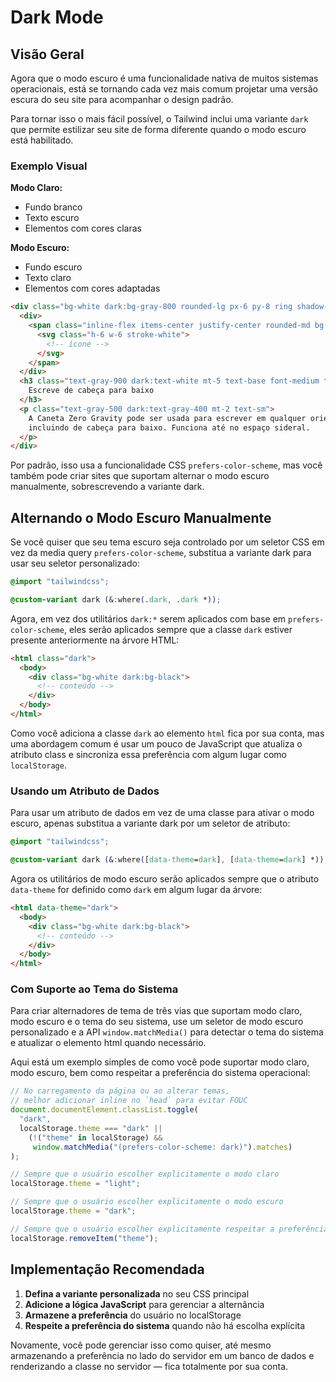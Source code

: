 # Dark Mode

## Visão Geral

Agora que o modo escuro é uma funcionalidade nativa de muitos sistemas operacionais, está se tornando cada vez mais comum projetar uma versão escura do seu site para acompanhar o design padrão.

Para tornar isso o mais fácil possível, o Tailwind inclui uma variante `dark` que permite estilizar seu site de forma diferente quando o modo escuro está habilitado.

### Exemplo Visual

**Modo Claro:**
- Fundo branco
- Texto escuro
- Elementos com cores claras

**Modo Escuro:**
- Fundo escuro
- Texto claro  
- Elementos com cores adaptadas

```html
<div class="bg-white dark:bg-gray-800 rounded-lg px-6 py-8 ring shadow-xl ring-gray-900/5">
  <div>
    <span class="inline-flex items-center justify-center rounded-md bg-indigo-500 p-2 shadow-lg">
      <svg class="h-6 w-6 stroke-white">
        <!-- ícone -->
      </svg>
    </span>
  </div>
  <h3 class="text-gray-900 dark:text-white mt-5 text-base font-medium tracking-tight">
    Escreve de cabeça para baixo
  </h3>
  <p class="text-gray-500 dark:text-gray-400 mt-2 text-sm">
    A Caneta Zero Gravity pode ser usada para escrever em qualquer orientação, 
    incluindo de cabeça para baixo. Funciona até no espaço sideral.
  </p>
</div>
```

Por padrão, isso usa a funcionalidade CSS `prefers-color-scheme`, mas você também pode criar sites que suportam alternar o modo escuro manualmente, sobrescrevendo a variante dark.

## Alternando o Modo Escuro Manualmente

Se você quiser que seu tema escuro seja controlado por um seletor CSS em vez da media query `prefers-color-scheme`, substitua a variante dark para usar seu seletor personalizado:

```css
@import "tailwindcss";

@custom-variant dark (&:where(.dark, .dark *));
```

Agora, em vez dos utilitários `dark:*` serem aplicados com base em `prefers-color-scheme`, eles serão aplicados sempre que a classe `dark` estiver presente anteriormente na árvore HTML:

```html
<html class="dark">
  <body>
    <div class="bg-white dark:bg-black">
      <!-- conteúdo -->
    </div>
  </body>
</html>
```

Como você adiciona a classe `dark` ao elemento `html` fica por sua conta, mas uma abordagem comum é usar um pouco de JavaScript que atualiza o atributo class e sincroniza essa preferência com algum lugar como `localStorage`.

### Usando um Atributo de Dados

Para usar um atributo de dados em vez de uma classe para ativar o modo escuro, apenas substitua a variante dark por um seletor de atributo:

```css
@import "tailwindcss";

@custom-variant dark (&:where([data-theme=dark], [data-theme=dark] *));
```

Agora os utilitários de modo escuro serão aplicados sempre que o atributo `data-theme` for definido como `dark` em algum lugar da árvore:

```html
<html data-theme="dark">
  <body>
    <div class="bg-white dark:bg-black">
      <!-- conteúdo -->
    </div>
  </body>
</html>
```

### Com Suporte ao Tema do Sistema

Para criar alternadores de tema de três vias que suportam modo claro, modo escuro e o tema do seu sistema, use um seletor de modo escuro personalizado e a API `window.matchMedia()` para detectar o tema do sistema e atualizar o elemento html quando necessário.

Aqui está um exemplo simples de como você pode suportar modo claro, modo escuro, bem como respeitar a preferência do sistema operacional:

```javascript
// No carregamento da página ou ao alterar temas, 
// melhor adicionar inline no `head` para evitar FOUC
document.documentElement.classList.toggle(
  "dark",
  localStorage.theme === "dark" ||
    (!("theme" in localStorage) && 
     window.matchMedia("(prefers-color-scheme: dark)").matches)
);

// Sempre que o usuário escolher explicitamente o modo claro
localStorage.theme = "light";

// Sempre que o usuário escolher explicitamente o modo escuro  
localStorage.theme = "dark";

// Sempre que o usuário escolher explicitamente respeitar a preferência do SO
localStorage.removeItem("theme");
```

## Implementação Recomendada

1. **Defina a variante personalizada** no seu CSS principal
2. **Adicione a lógica JavaScript** para gerenciar a alternância
3. **Armazene a preferência** do usuário no localStorage
4. **Respeite a preferência do sistema** quando não há escolha explícita

Novamente, você pode gerenciar isso como quiser, até mesmo armazenando a preferência no lado do servidor em um banco de dados e renderizando a classe no servidor — fica totalmente por sua conta.

